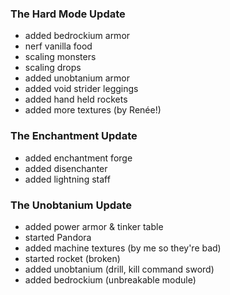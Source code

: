 ### The Hard Mode Update
- added bedrockium armor
- nerf vanilla food
- scaling monsters
- scaling drops
- added unobtanium armor
- added void strider leggings
- added hand held rockets
- added more textures (by Renée!)

### The Enchantment Update
- added enchantment forge
- added disenchanter
- added lightning staff

### The Unobtanium Update
- added power armor & tinker table
- started Pandora
- added machine textures (by me so they're bad)
- started rocket (broken)
- added unobtanium (drill, kill command sword)
- added bedrockium (unbreakable module)